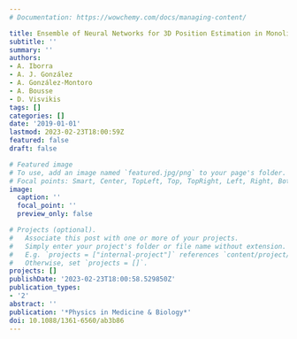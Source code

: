 ```yaml
---
# Documentation: https://wowchemy.com/docs/managing-content/

title: Ensemble of Neural Networks for 3D Position Estimation in Monolithic PET Detectors
subtitle: ''
summary: ''
authors:
- A. Iborra
- A. J. González
- A. González-Montoro
- A. Bousse
- D. Visvikis
tags: []
categories: []
date: '2019-01-01'
lastmod: 2023-02-23T18:00:59Z
featured: false
draft: false

# Featured image
# To use, add an image named `featured.jpg/png` to your page's folder.
# Focal points: Smart, Center, TopLeft, Top, TopRight, Left, Right, BottomLeft, Bottom, BottomRight.
image:
  caption: ''
  focal_point: ''
  preview_only: false

# Projects (optional).
#   Associate this post with one or more of your projects.
#   Simply enter your project's folder or file name without extension.
#   E.g. `projects = ["internal-project"]` references `content/project/deep-learning/index.md`.
#   Otherwise, set `projects = []`.
projects: []
publishDate: '2023-02-23T18:00:58.529850Z'
publication_types:
- '2'
abstract: ''
publication: '*Physics in Medicine & Biology*'
doi: 10.1088/1361-6560/ab3b86
---
```

